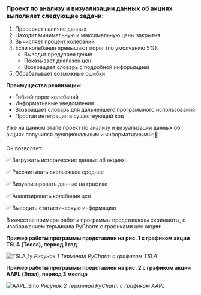 ### **Проект по анализу и визуализации данных об акциях выполняет следующие задачи:**

1. Проверяет наличие данных
2. Находит минимальную и максимальную цены закрытия
3. Вычисляет процент колебаний
4. Если колебания превышают порог (по умолчанию 5%):
   - Выводит предупреждение
   - Показывает диапазон цен
   - Возвращает словарь с подробной информацией
5. Обрабатывает возможные ошибки

**Преимущества реализации:**
- Гибкий порог колебаний
- Информативные уведомления
- Возвращает словарь для дальнейшего программного использования
- Простая интеграция в существующий код

Уже на данном этапе проект по анализу и визуализации данных об акциях получился функциональным и информативным 📈🚀

Он позволяет:

✅ Загружать исторические данные об акциях

✅ Рассчитывать скользящее среднее

✅ Визуализировать данные на графике

✅ Анализировать колебания цен

✅ Выводить статистическую информацию

В качестве примера работы программы представлены скриншоты, с изображением терминала PyCharm c графиками цен акции:

**Пример работы программы представлен на рис. 1 с графиком акции TSLA (Тесла), период 1 год**

![TSLA_1y](https://github.com/user-attachments/assets/483e4af9-2380-4507-9610-acde2ea6af37)
*Рисунок 1 Терминал PyCharm c графиком TSLA* 

**Пример работы программы представлен  на рис. 2 с графиком акции AAPL (Эпэл), период 3 месяца**

![AAPL_3mo](https://github.com/user-attachments/assets/fdf8ebef-fb07-4b32-924a-3ccb04997745)
*Рисунок 2 Терминал PyCharm c графиком AAPL*
